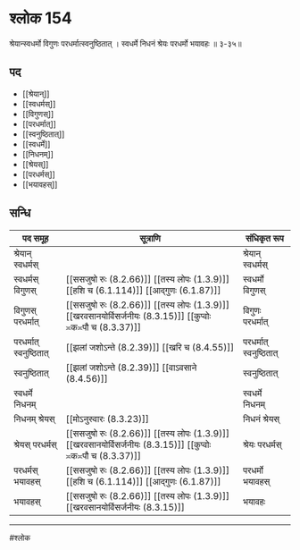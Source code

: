 # श्लोक 154

श्रेयान्स्वधर्मो विगुणः परधर्मात्स्वनुष्ठितात् ।
स्वधर्मे निधनं श्रेयः परधर्मो भयावहः ॥ ३-३५॥


## पद 

- [[श्रेयान्]]
- [[स्वधर्मस्]]
- [[विगुणस्]]
- [[परधर्मात्]]
- [[स्वनुष्ठितात्]]
- [[स्वधर्मे]]
- [[निधनम्]]
- [[श्रेयस्]]
- [[परधर्मस्]]
- [[भयावहस्]]

## सन्धि

| पद समूह | सूत्राणि | संधिकृत रूप |
| ----- | ----- | ----- |
| श्रेयान् स्वधर्मस् |  | श्रेयान् स्वधर्मस् |
| स्वधर्मस् विगुणस् |  [[ससजुषो रुः (8.2.66)]] [[तस्य लोपः (1.3.9)]] [[हशि च (6.1.114)]] [[आद्गुणः (6.1.87)]] | स्वधर्मो विगुणस् |
| विगुणस् परधर्मात् |  [[ससजुषो रुः (8.2.66)]] [[तस्य लोपः (1.3.9)]] [[खरवसानयोर्विसर्जनीयः (8.3.15)]] [[कुप्वोः ≍क≍पौ च (8.3.37)]] | विगुणः परधर्मात् |
| परधर्मात् स्वनुष्ठितात् |  [[झलां जशोऽन्ते (8.2.39)]] [[खरि च (8.4.55)]] | परधर्मात् स्वनुष्ठितात् |
| स्वनुष्ठितात् |  [[झलां जशोऽन्ते (8.2.39)]] [[वाऽवसाने (8.4.56)]] | स्वनुष्ठितात् |
| स्वधर्मे निधनम् |  | स्वधर्मे निधनम् |
| निधनम् श्रेयस् |  [[मोऽनुस्वारः (8.3.23)]] | निधनं श्रेयस् |
| श्रेयस् परधर्मस् |  [[ससजुषो रुः (8.2.66)]] [[तस्य लोपः (1.3.9)]] [[खरवसानयोर्विसर्जनीयः (8.3.15)]] [[कुप्वोः ≍क≍पौ च (8.3.37)]] | श्रेयः परधर्मस् |
| परधर्मस् भयावहस् |  [[ससजुषो रुः (8.2.66)]] [[तस्य लोपः (1.3.9)]] [[हशि च (6.1.114)]] [[आद्गुणः (6.1.87)]] | परधर्मो भयावहस् |
| भयावहस् |  [[ससजुषो रुः (8.2.66)]] [[तस्य लोपः (1.3.9)]] [[खरवसानयोर्विसर्जनीयः (8.3.15)]] | भयावहः |


---

#श्लोक